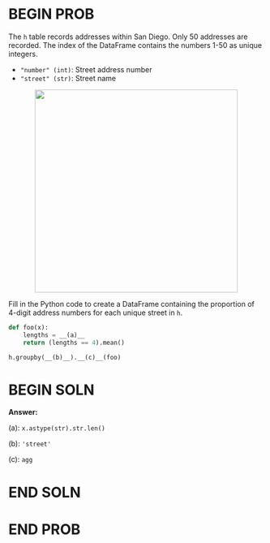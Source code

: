 # BEGIN PROB

The `h` table records addresses within San Diego. Only 50 addresses are recorded. The index of the DataFrame contains the numbers 1-50 as unique integers.

- `"number" (int)`: Street address number
- `"street" (str)`: Street name

<center><img src="../assets/images/disc04/h.png" width=400></center>

Fill in the Python code to create a DataFrame containing the proportion of 4-digit address numbers for each unique street in `h`.

```python
def foo(x):
    lengths = __(a)__
    return (lengths == 4).mean()

h.groupby(__(b)__).__(c)__(foo)
```

# BEGIN SOLN

**Answer:** 

(a): `x.astype(str).str.len()`

(b): `'street'`

(c): `agg`

# END SOLN


# END PROB